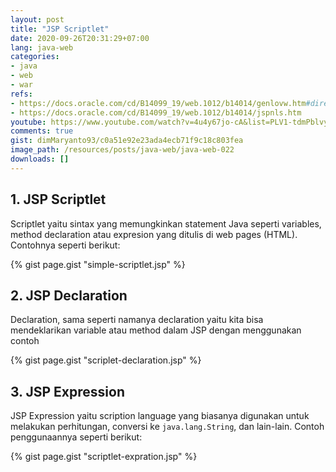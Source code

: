 ```yaml
---
layout: post
title: "JSP Scriptlet"
date: 2020-09-26T20:31:29+07:00
lang: java-web
categories:
- java
- web
- war
refs: 
- https://docs.oracle.com/cd/B14099_19/web.1012/b14014/genlovw.htm#directives
- https://docs.oracle.com/cd/B14099_19/web.1012/b14014/jspnls.htm
youtube: https://www.youtube.com/watch?v=4u4y67jo-cA&list=PLV1-tdmPblvyaCTcYR9u7k4G24uVDZT0v&index=22
comments: true
gist: dimMaryanto93/c0a51e92e23ada4ecb71f9c18c803fea
image_path: /resources/posts/java-web/java-web-022
downloads: []
---
```


## 1. JSP Scriptlet

Scriptlet yaitu sintax yang memungkinkan statement Java seperti variables, method declaration atau expresion yang ditulis di web pages (HTML). Contohnya seperti berikut:

{% gist page.gist "simple-scriptlet.jsp" %}

## 2. JSP Declaration

Declaration, sama seperti namanya declaration yaitu kita bisa mendeklarikan variable atau method dalam JSP dengan menggunakan contoh

{% gist page.gist "scriplet-declaration.jsp" %}

## 3. JSP Expression

JSP Expression yaitu scription language yang biasanya digunakan untuk melakukan perhitungan, conversi ke `java.lang.String`, dan lain-lain. Contoh penggunaannya seperti berikut:

{% gist page.gist "scriptlet-expration.jsp" %}
